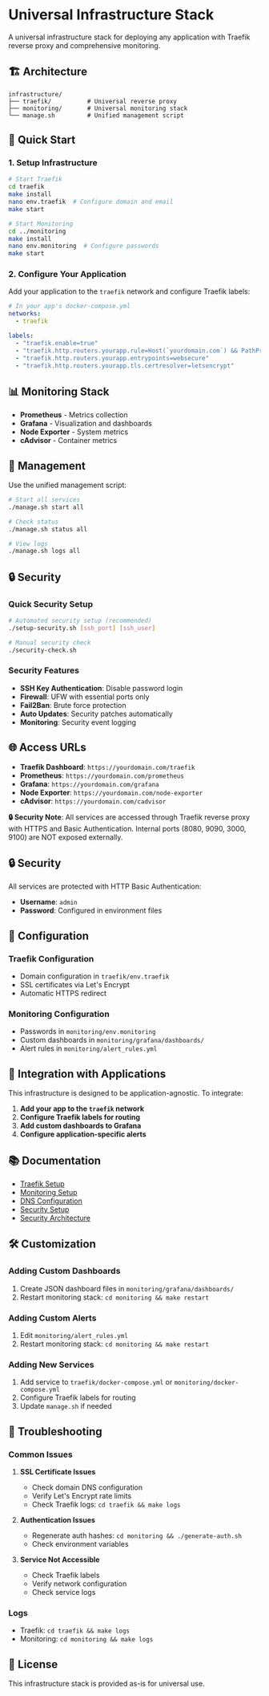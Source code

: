 # Universal Infrastructure Stack

A universal infrastructure stack for deploying any application with Traefik reverse proxy and comprehensive monitoring.

## 🏗️ Architecture

```
infrastructure/
├── traefik/          # Universal reverse proxy
├── monitoring/       # Universal monitoring stack
└── manage.sh         # Unified management script
```

## 🚀 Quick Start

### 1. Setup Infrastructure

```bash
# Start Traefik
cd traefik
make install
nano env.traefik  # Configure domain and email
make start

# Start Monitoring
cd ../monitoring
make install
nano env.monitoring  # Configure passwords
make start
```

### 2. Configure Your Application

Add your application to the `traefik` network and configure Traefik labels:

```yaml
# In your app's docker-compose.yml
networks:
  - traefik

labels:
  - "traefik.enable=true"
  - "traefik.http.routers.yourapp.rule=Host(`yourdomain.com`) && PathPrefix(`/api`)"
  - "traefik.http.routers.yourapp.entrypoints=websecure"
  - "traefik.http.routers.yourapp.tls.certresolver=letsencrypt"
```

## 📊 Monitoring Stack

- **Prometheus** - Metrics collection
- **Grafana** - Visualization and dashboards
- **Node Exporter** - System metrics
- **cAdvisor** - Container metrics

## 🔧 Management

Use the unified management script:

```bash
# Start all services
./manage.sh start all

# Check status
./manage.sh status all

# View logs
./manage.sh logs all
```

## 🔒 Security

### Quick Security Setup

```bash
# Automated security setup (recommended)
./setup-security.sh [ssh_port] [ssh_user]

# Manual security check
./security-check.sh
```

### Security Features

- **SSH Key Authentication**: Disable password login
- **Firewall**: UFW with essential ports only
- **Fail2Ban**: Brute force protection
- **Auto Updates**: Security patches automatically
- **Monitoring**: Security event logging

## 🌐 Access URLs

- **Traefik Dashboard**: `https://yourdomain.com/traefik`
- **Prometheus**: `https://yourdomain.com/prometheus`
- **Grafana**: `https://yourdomain.com/grafana`
- **Node Exporter**: `https://yourdomain.com/node-exporter`
- **cAdvisor**: `https://yourdomain.com/cadvisor`

**🔒 Security Note**: All services are accessed through Traefik reverse proxy with HTTPS and Basic Authentication. Internal ports (8080, 9090, 3000, 9100) are NOT exposed externally.

## 🔒 Security

All services are protected with HTTP Basic Authentication:
- **Username**: `admin`
- **Password**: Configured in environment files

## 📝 Configuration

### Traefik Configuration
- Domain configuration in `traefik/env.traefik`
- SSL certificates via Let's Encrypt
- Automatic HTTPS redirect

### Monitoring Configuration
- Passwords in `monitoring/env.monitoring`
- Custom dashboards in `monitoring/grafana/dashboards/`
- Alert rules in `monitoring/alert_rules.yml`

## 🔄 Integration with Applications

This infrastructure is designed to be application-agnostic. To integrate:

1. **Add your app to the `traefik` network**
2. **Configure Traefik labels for routing**
3. **Add custom dashboards to Grafana**
4. **Configure application-specific alerts**

## 📚 Documentation

- [Traefik Setup](traefik/README.md)
- [Monitoring Setup](monitoring/README.md)
- [DNS Configuration](DNS_SETUP.md)
- [Security Setup](SECURITY.md)
- [Security Architecture](SECURITY_ARCHITECTURE.md)

## 🛠️ Customization

### Adding Custom Dashboards
1. Create JSON dashboard files in `monitoring/grafana/dashboards/`
2. Restart monitoring stack: `cd monitoring && make restart`

### Adding Custom Alerts
1. Edit `monitoring/alert_rules.yml`
2. Restart monitoring stack: `cd monitoring && make restart`

### Adding New Services
1. Add service to `traefik/docker-compose.yml` or `monitoring/docker-compose.yml`
2. Configure Traefik labels for routing
3. Update `manage.sh` if needed

## 🚨 Troubleshooting

### Common Issues

1. **SSL Certificate Issues**
   - Check domain DNS configuration
   - Verify Let's Encrypt rate limits
   - Check Traefik logs: `cd traefik && make logs`

2. **Authentication Issues**
   - Regenerate auth hashes: `cd monitoring && ./generate-auth.sh`
   - Check environment variables

3. **Service Not Accessible**
   - Check Traefik labels
   - Verify network configuration
   - Check service logs

### Logs
- Traefik: `cd traefik && make logs`
- Monitoring: `cd monitoring && make logs`

## 📄 License

This infrastructure stack is provided as-is for universal use.